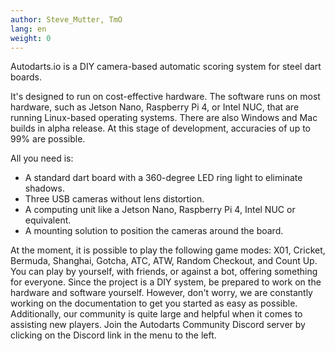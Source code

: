 ```yaml
---
author: Steve_Mutter, TmO
lang: en
weight: 0
---
```


Autodarts.io is a DIY camera-based automatic scoring system for steel dart boards.

It's designed to run on cost-effective hardware.
The software runs on most hardware, such as Jetson Nano, Raspberry Pi 4, or Intel NUC, that are running Linux-based operating systems.
There are also Windows and Mac builds in alpha release. At this stage of development, accuracies of up to 99% are possible.

All you need is:

- A standard dart board with a 360-degree LED ring light to eliminate shadows.
- Three USB cameras without lens distortion.
- A computing unit like a Jetson Nano, Raspberry Pi 4, Intel NUC or equivalent.
- A mounting solution to position the cameras around the board.

At the moment, it is possible to play the following game modes: X01, Cricket, Bermuda, Shanghai, Gotcha, ATC, ATW, Random Checkout, and Count Up.
You can play by yourself, with friends, or against a bot, offering something for everyone.
Since the project is a DIY system, be prepared to work on the hardware and software yourself.
However, don't worry, we are constantly working on the documentation to get you started as easy as possible.
Additionally, our community is quite large and helpful when it comes to assisting new players.
Join the Autodarts Community Discord server by clicking on the Discord link in the menu to the left.
